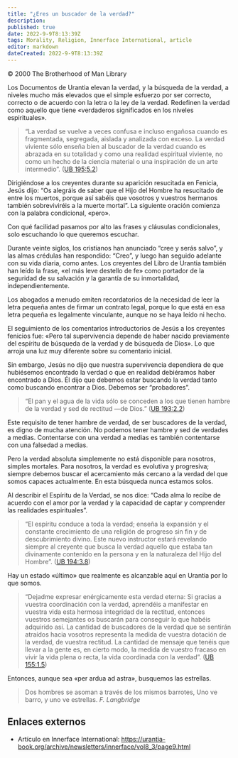 ```yaml
---
title: "¿Eres un buscador de la verdad?"
description: 
published: true
date: 2022-9-9T8:13:39Z
tags: Morality, Religion, Innerface International, article
editor: markdown
dateCreated: 2022-9-9T8:13:39Z
---
```


<p class="v-card v-sheet theme--light grey lighten-3 px-2">© 2000 The Brotherhood of Man Library</p>

Los Documentos de Urantia elevan la verdad, y la búsqueda de la verdad, a niveles mucho más elevados que el simple esfuerzo por ser correcto, correcto o de acuerdo con la letra o la ley de la verdad. Redefinen la verdad como aquello que tiene «verdaderos significados en los niveles espirituales».

> “La verdad se vuelve a veces confusa e incluso engañosa cuando es fragmentada, segregada, aislada y analizada con exceso. La verdad viviente sólo enseña bien al buscador de la verdad cuando es abrazada en su totalidad y como una realidad espiritual viviente, no como un hecho de la ciencia material o una inspiración de un arte intermedio”. ([UB 195:5.2](/es/El_Libro_de_Urantia/195#p5_2))

Dirigiéndose a los creyentes durante su aparición resucitada en Fenicia, Jesús dijo: “Os alegráis de saber que el Hijo del Hombre ha resucitado de entre los muertos, porque así sabéis que vosotros y vuestros hermanos también sobreviviréis a la muerte mortal”. La siguiente oración comienza con la palabra condicional, «pero».

Con qué facilidad pasamos por alto las frases y cláusulas condicionales, solo escuchando lo que queremos escuchar.

Durante veinte siglos, los cristianos han anunciado “cree y serás salvo”, y las almas crédulas han respondido: “Creo”, y luego han seguido adelante con su vida diaria, como antes. Los creyentes del Libro de Urantia también han leído la frase, «el más leve destello de fe» como portador de la seguridad de su salvación y la garantía de su inmortalidad, independientemente.

Los abogados a menudo emiten recordatorios de la necesidad de leer la letra pequeña antes de firmar un contrato legal, porque lo que está en esa letra pequeña es legalmente vinculante, aunque no se haya leído ni hecho.

El seguimiento de los comentarios introductorios de Jesús a los creyentes fenicios fue: «Pero tal supervivencia depende de haber nacido previamente del espíritu de búsqueda de la verdad y de búsqueda de Dios». Lo que arroja una luz muy diferente sobre su comentario inicial.

Sin embargo, Jesús no dijo que nuestra supervivencia dependiera de que hubiésemos encontrado la verdad o que en realidad debiéramos haber encontrado a Dios. Él dijo que debemos estar buscando la verdad tanto como buscando encontrar a Dios. Debemos ser “probadores”.

> “El pan y el agua de la vida sólo se conceden a los que tienen hambre de la verdad y sed de rectitud —de Dios.” ([UB 193:2.2](/es/El_Libro_de_Urantia/193#p2_2))

Este requisito de tener hambre de verdad, de ser buscadores de la verdad, es digno de mucha atención. No podemos tener hambre y sed de verdades a medias. Contentarse con una verdad a medias es también contentarse con una falsedad a medias.

Pero la verdad absoluta simplemente no está disponible para nosotros, simples mortales. Para nosotros, la verdad es evolutiva y progresiva; siempre debemos buscar el acercamiento más cercano a la verdad del que somos capaces actualmente. En esta búsqueda nunca estamos solos.

Al describir el Espíritu de la Verdad, se nos dice: “Cada alma lo recibe de acuerdo con el amor por la verdad y la capacidad de captar y comprender las realidades espirituales”.

> “El espíritu conduce a toda la verdad; enseña la expansión y el constante crecimiento de una religión de progreso sin fin y de descubrimiento divino. Este nuevo instructor estará revelando siempre al creyente que busca la verdad aquello que estaba tan divinamente contenido en la persona y en la naturaleza del Hijo del Hombre”. ([UB 194:3.8](/es/El_Libro_de_Urantia/194#p3_8))

Hay un estado «último» que realmente es alcanzable aquí en Urantia por lo que somos.

> “Dejadme expresar enérgicamente esta verdad eterna: Si gracias a vuestra coordinación con la verdad, aprendéis a manifestar en vuestra vida esta hermosa integridad de la rectitud, entonces vuestros semejantes os buscarán para conseguir lo que habéis adquirido así. La cantidad de buscadores de la verdad que se sentirán atraídos hacia vosotros representa la medida de vuestra dotación de la verdad, de vuestra rectitud. La cantidad de mensaje que tenéis que llevar a la gente es, en cierto modo, la medida de vuestro fracaso en vivir la vida plena o recta, la vida coordinada con la verdad”. ([UB 155:1.5](/es/El_Libro_de_Urantia/155#p1_5))

Entonces, aunque sea «per ardua ad astra», busquemos las estrellas.

> Dos hombres se asoman a través de los mismos barrotes,
> Uno ve barro, y uno ve estrellas.
> _F. Langbridge_

## Enlaces externos

- Artículo en Innerface International: https://urantia-book.org/archive/newsletters/innerface/vol8_3/page9.html


